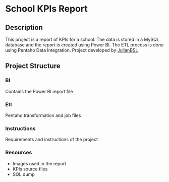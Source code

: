 # School KPIs Report

## Description

This project is a report of KPIs for a school. The data is stored in a MySQL database and the report is created using
Power BI. The ETL process is done using Pentaho Data Integration. Project developed
by [JulianBSL](https://github.com/TehWeifu)

## Project Structure

### BI

Contains the Power BI report file

### Etl

Pentaho transformation and job files

### Instructions

Requirements and instructions of the project

### Resources

- Images used in the report
- KPIs source files
- SQL dump
